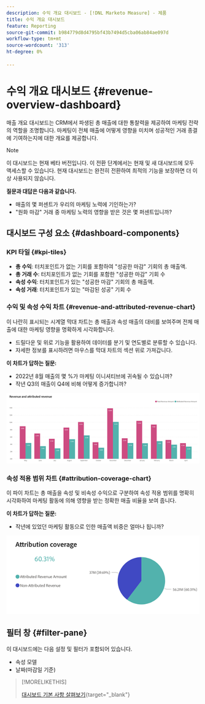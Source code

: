 ```yaml
---
description: 수익 개요 대시보드 - [!DNL Marketo Measure] - 제품
title: 수익 개요 대시보드
feature: Reporting
source-git-commit: b984779d8d4795bf43b7494d5cba06ab84ae097d
workflow-type: tm+mt
source-wordcount: '313'
ht-degree: 0%

---
```


# 수익 개요 대시보드 {#revenue-overview-dashboard}

매출 개요 대시보드는 CRM에서 파생된 총 매출에 대한 통찰력을 제공하여 마케팅 전략의 역할을 조명합니다. 마케팅이 전체 매출에 어떻게 영향을 미치며 성공적인 거래 종결에 기여하는지에 대한 개요를 제공합니다.

>[!NOTE]
>
>이 대시보드는 현재 베타 버전입니다. 이 전환 단계에서는 현재 및 새 대시보드에 모두 액세스할 수 있습니다. 현재 대시보드는 완전히 전환하여 최적의 기능을 보장하면 더 이상 사용되지 않습니다.

**질문과 대답은 다음과 같습니다.**

* 매출의 몇 퍼센트가 우리의 마케팅 노력에 기인하는가?
* &quot;원화 마감&quot; 거래 중 마케팅 노력의 영향을 받은 것은 몇 퍼센트입니까?

## 대시보드 구성 요소 {#dashboard-components}

### KPI 타일 {#kpi-tiles}

* **총 수익**: 터치포인트가 없는 기회를 포함하여 &quot;성공한 마감&quot; 기회의 총 매출액.
* **총 거래 수**: 터치포인트가 없는 기회를 포함한 &quot;성공한 마감&quot; 기회 수
* **속성 수익**: 터치포인트가 있는 &quot;성공한 마감&quot; 기회의 총 매출액.
* **속성 거래**: 터치포인트가 있는 &quot;마감된 성공&quot; 기회 수

### 수익 및 속성 수익 차트 {#revenue-and-attributed-revenue-chart}

이 나란히 표시되는 시계열 막대 차트는 총 매출과 속성 매출의 대비를 보여주며 전체 매출에 대한 마케팅 영향을 명확하게 시각화합니다.

* 드릴다운 및 위로 기능을 활용하여 데이터를 분기 및 연도별로 분류할 수 있습니다.
* 자세한 정보를 표시하려면 마우스를 막대 차트의 섹션 위로 가져갑니다.

**이 차트가 답하는 질문:**

* 2022년 8월 매출의 몇 %가 마케팅 이니셔티브에 귀속될 수 있습니까?
* 작년 Q3의 매출이 Q4에 비해 어떻게 증가합니까?

![](assets/revenue-overview-dashboard-1.png)

### 속성 적용 범위 차트 {#attribution-coverage-chart}

이 파이 차트는 총 매출을 속성 및 비속성 수익으로 구분하여 속성 적용 범위를 명확히 시각화하여 마케팅 활동에 의해 영향을 받는 정확한 매출 비율을 보여 줍니다.

**이 차트가 답하는 질문:**

* 작년에 있었던 마케팅 활동으로 인한 매출액 비중은 얼마나 됩니까?

![](assets/revenue-overview-dashboard-2.png)

## 필터 창 {#filter-pane}

이 대시보드에는 다음 설정 및 필터가 포함되어 있습니다.

* 속성 모델
* 날짜(마감일 기준)

>[!MORELIKETHIS]
>
>[대시보드 기본 사항 살펴보기](/help/marketo-measure-discover-ui/dashboards/discover-dashboard-basics.md){target="_blank"}
